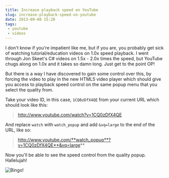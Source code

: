 ```yaml
---
title: Increase playback speed on YouTube
slug: increase-playback-speed-on-youtube
date: 2013-09-08 15:28
tags: 
 - youtube
 - videos
---
```

I don't know if you're impatient like me, but if you are, you probably get sick of watching tutorial/education videos on 1.0x speed playback. I went through Jon Skeet's C# videos on 1.5x - 2.0x times the speed, but YouTube chugs along on 1.0x and it takes so damn long. Just get to the point OP!

But there is a way I have discovered to gain some control over this, by forcing the video to play in the new HTML5 video player which should give you access to playback speed control on the same popup menu that you select the quality from.

Take your video ID, in this case, `1CQ0zDfX4QE` from your current URL which should look like this:

> http://www.youtube.com/watch?v=1CQ0zDfX4QE

And replace `watch` with `watch_popup` and add `&vq=large` to the end of the URL, like so:

> http://www.youtube.com/**watch_popup**?v=1CQ0zDfX4QE**&vq=large**

Now you'll be able to see the speed control from the quality popup. Hallelujah! 

![Bingo!](http://i.imgur.com/mJnXYGb.png)